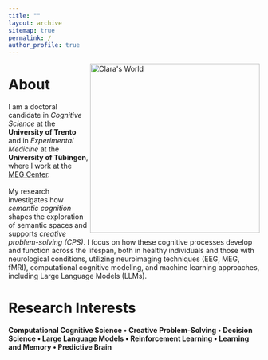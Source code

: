```yaml
---
title: ""
layout: archive
sitemap: true
permalink: /
author_profile: true
---
```


<img src="/assets/images/XXX.PNG" width="340px" alt="Clara's World" align="right" padding="20px" />

# About

I am a doctoral candidate in *Cognitive Science* at the **University of Trento** and in *Experimental Medicine* at the **University of Tübingen**, where I work at the [MEG Center](https://www.medizin.uni-tuebingen.de/de/medizinische-fakultaet/forschung/core-facilities/meg-zentrum).
<br>     
          My research investigates how *semantic cognition* shapes the exploration of semantic spaces and supports *creative problem-solving (CPS)*. I focus on how these cognitive processes develop and function across the lifespan, both in healthy individuals and those with neurological conditions, utilizing neuroimaging techniques (EEG, MEG, fMRI), computational cognitive modeling, and machine learning approaches, including Large Language Models (LLMs).


Research Interests
======

**Computational Cognitive Science • Creative Problem-Solving • Decision Science • Large Language Models • Reinforcement Learning • Learning and Memory • Predictive Brain**
